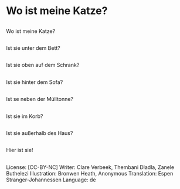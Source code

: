 # Wo ist meine Katze?

##
Wo ist meine Katze?

##
Ist sie unter dem Bett?

##
Ist sie oben auf dem Schrank?

##
Ist sie hinter dem Sofa?

##
Ist se neben der Mülltonne?

##
Ist sie im Korb?

##
Ist sie außerhalb des Haus?

##
Hier ist sie!

##
License: [CC-BY-NC]
Writer: Clare Verbeek, Thembani Dladla, Zanele Buthelezi
Illustration: Bronwen Heath, Anonymous
Translation: Espen Stranger-Johannessen
Language: de
